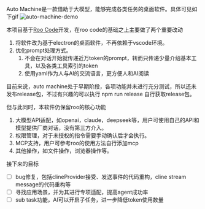 Auto Machine是一款借助于大模型，能够完成各类任务的桌面软件。具体可见如下gif
![auto-machine-demo](https://github.com/user-attachments/assets/29e6d2b1-4dda-4dde-a24a-f1d80564d960)


本项目基于[Roo Code](https://github.com/RooVetGit/Roo-Code/tree/main)开发，在roo code的基础之上主要做了两个重要改动

1. 将软件改为基于electron的桌面软件，不再依赖于vscode环境。
2. 优化prompt处理方式。
   1. 不会在对话开始就传递近万token的prompt，转而只传递少量介绍基本工具，以及各类工具索引的token
   2. 使用yaml作为人与AI的交流语言，更方便人和AI阅读



目前来说，auto machine处于早期阶段，各项功能并未进行充分测试，所以还未发布release包，不过有兴趣的可以执行 npm run release 自行获取release包。

但与此同时，本软件仍保留roo的核心功能

1. 大模型API适配，如openai，claude，deepseek等，用户可使用自己的API和模型提供厂商对话，没有第三方介入。
2. 权限管理，对于未授权的指令需要手动确认后才会执行。
3. MCP支持，用户可参考roo的使用方法自行添加mcp
4. 其他操作，如文件操作，浏览器操作等。

接下来的目标

- [ ] bug修复，包括clineProvider接受、发送事件的代码重构，cline stream message的代码重构等
- [ ] 寻找应用场景，并为其进行专项适配，提高agent成功率
- [ ] sub task功能，AI可以开启子任务，进一步降低token使用数量
